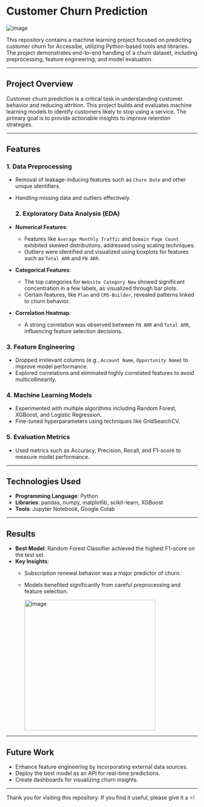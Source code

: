 # Customer Churn Prediction

![image](https://github.com/user-attachments/assets/48d88648-1aa6-4f63-a334-76294f3ad960)

This repository contains a machine learning project focused on predicting customer churn for Accessibe, utilizing Python-based tools and libraries. The project demonstrates end-to-end handling of a churn dataset, including preprocessing, feature engineering, and model evaluation.

---

## Project Overview

Customer churn prediction is a critical task in understanding customer behavior and reducing attrition. This project builds and evaluates machine learning models to identify customers likely to stop using a service. The primary goal is to provide actionable insights to improve retention strategies.

---

## Features

### 1. **Data Preprocessing**
- Removal of leakage-inducing features such as `Churn Date` and other unique identifiers.
- Handling missing data and outliers effectively.

  ### 2. **Exploratory Data Analysis (EDA)**
- **Numerical Features**:
  - Features like `Average Monthly Traffic` and `Domain Page Count` exhibited skewed distributions, addressed using scaling techniques.
  - Outliers were identified and visualized using boxplots for features such as `Total ARR` and `FN ARR`.
- **Categorical Features**:
  - The top categories for `Website Category New` showed significant concentration in a few labels, as visualized through bar plots.
  - Certain features, like `Plan` and `CMS-Builder`, revealed patterns linked to churn behavior.
- **Correlation Heatmap**:
  - A strong correlation was observed between `FN ARR` and `Total ARR`, influencing feature selection decisions.

### 3. **Feature Engineering**
- Dropped irrelevant columns (e.g., `Account Name`, `Opportunity Name`) to improve model performance.
- Explored correlations and eliminated highly correlated features to avoid multicollinearity.

### 4. **Machine Learning Models**
- Experimented with multiple algorithms including Random Forest, XGBoost, and Logistic Regression.
- Fine-tuned hyperparameters using techniques like GridSearchCV.

### 5. **Evaluation Metrics**
- Used metrics such as Accuracy, Precision, Recall, and F1-score to measure model performance.

---

## Technologies Used

- **Programming Language**: Python
- **Libraries**: pandas, numpy, matplotlib, scikit-learn, XGBoost
- **Tools**: Jupyter Notebook, Google Colab

---

## Results

- **Best Model**: Random Forest Classifier achieved the highest F1-score on the test set.
- **Key Insights**:
  - Subscription renewal behavior was a major predictor of churn.
  - Models benefited significantly from careful preprocessing and feature selection.
 
    <img width="344" alt="image" src="https://github.com/user-attachments/assets/4cbcf3e8-ca0a-484e-aa7d-9ba954986b2b" />


---

## Future Work

- Enhance feature engineering by incorporating external data sources.
- Deploy the best model as an API for real-time predictions.
- Create dashboards for visualizing churn insights.

---

Thank you for visiting this repository. If you find it useful, please give it a ⭐!
